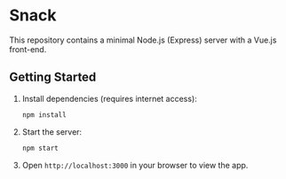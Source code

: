 # Snack

This repository contains a minimal Node.js (Express) server with a Vue.js front-end.

## Getting Started

1. Install dependencies (requires internet access):
   ```sh
   npm install
   ```
2. Start the server:
   ```sh
   npm start
   ```
3. Open `http://localhost:3000` in your browser to view the app.
